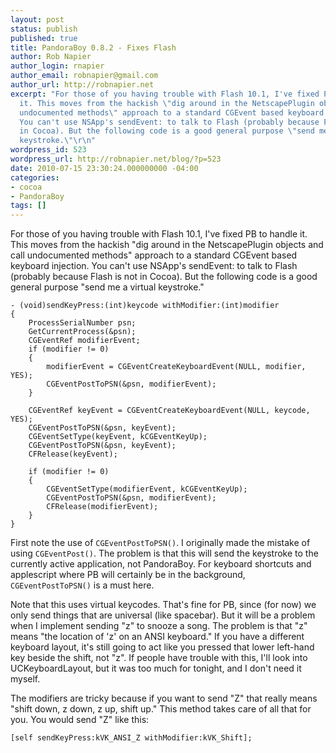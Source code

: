 ```yaml
---
layout: post
status: publish
published: true
title: PandoraBoy 0.8.2 - Fixes Flash
author: Rob Napier
author_login: rnapier
author_email: robnapier@gmail.com
author_url: http://robnapier.net
excerpt: "For those of you having trouble with Flash 10.1, I've fixed PB to handle
  it. This moves from the hackish \"dig around in the NetscapePlugin objects and call
  undocumented methods\" approach to a standard CGEvent based keyboard injection.
  You can't use NSApp's sendEvent: to talk to Flash (probably because Flash is not
  in Cocoa). But the following code is a good general purpose \"send me a virtual
  keystroke.\"\r\n"
wordpress_id: 523
wordpress_url: http://robnapier.net/blog/?p=523
date: 2010-07-15 23:30:24.000000000 -04:00
categories:
- cocoa
- PandoraBoy
tags: []
---
```

For those of you having trouble with Flash 10.1, I've fixed PB to handle it. This moves from the hackish "dig around in the NetscapePlugin objects and call undocumented methods" approach to a standard CGEvent based keyboard injection. You can't use NSApp's sendEvent: to talk to Flash (probably because Flash is not in Cocoa). But the following code is a good general purpose "send me a virtual keystroke."
<a id="more"></a><a id="more-523"></a>

    - (void)sendKeyPress:(int)keycode withModifier:(int)modifier
    {
    	ProcessSerialNumber psn;
    	GetCurrentProcess(&psn);
    	CGEventRef modifierEvent;
    	if (modifier != 0)
    	{
    		modifierEvent = CGEventCreateKeyboardEvent(NULL, modifier, YES);
    		CGEventPostToPSN(&psn, modifierEvent);
    	}
    	
    	CGEventRef keyEvent = CGEventCreateKeyboardEvent(NULL, keycode, YES);
    	CGEventPostToPSN(&psn, keyEvent);
    	CGEventSetType(keyEvent, kCGEventKeyUp);
    	CGEventPostToPSN(&psn, keyEvent);
    	CFRelease(keyEvent);
    		
    	if (modifier != 0)
    	{
    		CGEventSetType(modifierEvent, kCGEventKeyUp);
    		CGEventPostToPSN(&psn, modifierEvent);
    		CFRelease(modifierEvent);
    	}
    }

First note the use of `CGEventPostToPSN()`. I originally made the mistake of using `CGEventPost()`. The problem is that this will send the keystroke to the currently active application, not PandoraBoy. For keyboard shortcuts and applescript where PB will certainly be in the background, `CGEventPostToPSN()` is a must here.

Note that this uses virtual keycodes. That's fine for PB, since (for now) we only send things that are universal (like spacebar). But it will be a problem when I implement sending "z" to snooze a song. The problem is that "z" means "the location of 'z' on an ANSI keyboard." If you have a different keyboard layout, it's still going to act like you pressed that lower left-hand key beside the shift, not "z". If people have trouble with this, I'll look into UCKeyboardLayout, but it was too much for tonight, and I don't need it myself.

The modifiers are tricky because if you want to send "Z" that really means "shift down, z down, z up, shift up." This method takes care of all that for you. You would send "Z" like this:

    [self sendKeyPress:kVK_ANSI_Z withModifier:kVK_Shift];
